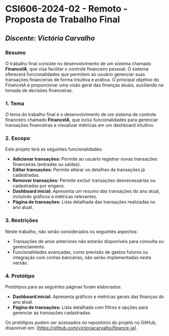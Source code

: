 # **CSI606-2024-02 - Remoto - Proposta de Trabalho Final**

## *Discente: Victória Carvalho*

### Resumo

O trabalho final consiste no desenvolvimento de um sistema chamado **FinanceIA**, que visa facilitar o controle financeiro pessoal. O sistema oferecerá funcionalidades que permitem ao usuário gerenciar suas transações financeiras de forma intuitiva e prática. O principal objetivo do FinanceIA é proporcionar uma visão geral das finanças atuais, auxiliando na tomada de decisões financeiras.

### 1. Tema

O tema do trabalho final é o desenvolvimento de um sistema de controle financeiro chamado **FinanceIA**, que inclui funcionalidades para gerenciar transações financeiras e visualizar métricas em um dashboard intuitivo.

### 2. Escopo

Este projeto terá as seguintes funcionalidades:

- **Adicionar transações:** Permite ao usuário registrar novas transações financeiras (entradas ou saídas).
- **Editar transações:** Permite alterar os detalhes de transações já cadastradas.
- **Remover transações:** Permite excluir transações desnecessárias ou cadastradas por engano.
- **Dashboard inicial:** Apresenta um resumo das transações do ano atual, incluindo gráficos e métricas relevantes.
- **Página de transações:** Lista detalhada das transações realizadas no ano atual.

### 3. Restrições

Neste trabalho, não serão considerados os seguintes aspectos:

- Transações de anos anteriores não estarão disponíveis para consulta ou gerenciamento.
- Funcionalidades avançadas, como previsão de gastos futuros ou integração com contas bancárias, não serão implementadas nesta versão.

### 4. Protótipo

Protótipos para as seguintes páginas foram elaborados:

- **Dashboard inicial:** Apresenta gráficos e métricas gerais das finanças do ano atual.
- **Página de transações:** Lista detalhada com filtros e opções para gerenciar as transações cadastradas.

Os protótipos podem ser acessados no repositório do projeto no GitHub, disponível em: [https://github.com/victoriacarvalho/finance-ia].

